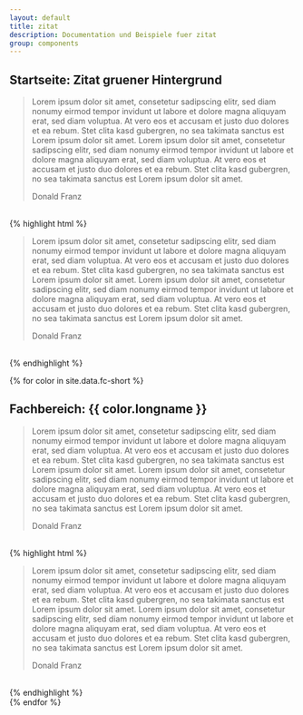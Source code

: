 ```yaml
---
layout: default
title: zitat
description: Documentation und Beispiele fuer zitat
group: components
---
```


<!-- zitat -->
<section>
  <h1>Startseite: Zitat gruener Hintergrund</h1>
  <section class="element-wrapper blockquote-gray">
    <div class="container">
      <div class="row">
        <div class="blockquote-wrapper">
          <blockquote>
            <p>Lorem ipsum dolor sit amet, consetetur sadipscing elitr, sed diam nonumy eirmod tempor invidunt ut labore et
              dolore magna aliquyam erat, sed diam voluptua. At vero eos et accusam et justo duo dolores et ea rebum. Stet
              clita kasd gubergren, no sea takimata sanctus est Lorem ipsum dolor sit amet. Lorem ipsum dolor sit amet,
              consetetur sadipscing elitr, sed diam nonumy eirmod tempor invidunt ut labore et dolore magna aliquyam erat,
              sed diam voluptua. At vero eos et accusam et justo duo dolores et ea rebum. Stet clita kasd gubergren, no
              sea takimata sanctus est Lorem ipsum dolor sit amet.</p>
            <footer>Donald Franz</footer>
          </blockquote>
          ​​​ </div>
      </div>
    </div>
  </section>
  {% highlight html %}
  <section class="element-wrapper blockquote-gray">
    <div class="container">
      <div class="row">
        <div class="blockquote-wrapper">
          <blockquote>
            <p>Lorem ipsum dolor sit amet, consetetur sadipscing elitr, sed diam nonumy eirmod tempor invidunt ut labore et
              dolore magna aliquyam erat, sed diam voluptua. At vero eos et accusam et justo duo dolores et ea rebum. Stet
              clita kasd gubergren, no sea takimata sanctus est Lorem ipsum dolor sit amet. Lorem ipsum dolor sit amet,
              consetetur sadipscing elitr, sed diam nonumy eirmod tempor invidunt ut labore et dolore magna aliquyam erat,
              sed diam voluptua. At vero eos et accusam et justo duo dolores et ea rebum. Stet clita kasd gubergren, no
              sea takimata sanctus est Lorem ipsum dolor sit amet.</p>
            <footer>Donald Franz</footer>
          </blockquote>
          ​​​ </div>
      </div>
    </div>
  </section>
  {% endhighlight %}
</section>

<!-- Fachbereiche -->
{% for color in site.data.fc-short %}
<section>
  <h1>Fachbereich: {{ color.longname }}</h1>
  <section class="element-wrapper blockquote-fc-{{ color.shortname }}">
    <div class="container">
      <div class="row">
        <div class="blockquote-wrapper">
          <blockquote>
            <p>Lorem ipsum dolor sit amet, consetetur sadipscing elitr, sed diam nonumy eirmod tempor invidunt ut labore et
              dolore magna aliquyam erat, sed diam voluptua. At vero eos et accusam et justo duo dolores et ea rebum. Stet
              clita kasd gubergren, no sea takimata sanctus est Lorem ipsum dolor sit amet. Lorem ipsum dolor sit amet,
              consetetur sadipscing elitr, sed diam nonumy eirmod tempor invidunt ut labore et dolore magna aliquyam erat,
              sed diam voluptua. At vero eos et accusam et justo duo dolores et ea rebum. Stet clita kasd gubergren, no
              sea takimata sanctus est Lorem ipsum dolor sit amet.</p>
            <footer>Donald Franz</footer>
          </blockquote>
          ​​​ </div>
      </div>
    </div>
  </section>
  {% highlight html %}
  <section class="element-wrapper blockquote-fc-{{ color.shortname }}">
    <div class="container">
      <div class="row">
        <div class="blockquote-wrapper">
          <blockquote>
            <p>Lorem ipsum dolor sit amet, consetetur sadipscing elitr, sed diam nonumy eirmod tempor invidunt ut labore et
              dolore magna aliquyam erat, sed diam voluptua. At vero eos et accusam et justo duo dolores et ea rebum. Stet
              clita kasd gubergren, no sea takimata sanctus est Lorem ipsum dolor sit amet. Lorem ipsum dolor sit amet,
              consetetur sadipscing elitr, sed diam nonumy eirmod tempor invidunt ut labore et dolore magna aliquyam erat,
              sed diam voluptua. At vero eos et accusam et justo duo dolores et ea rebum. Stet clita kasd gubergren, no
              sea takimata sanctus est Lorem ipsum dolor sit amet.</p>
            <footer>Donald Franz</footer>
          </blockquote>
          ​​​ </div>
      </div>
    </div>
  </section>
  {% endhighlight %}
</section>
{% endfor %}
